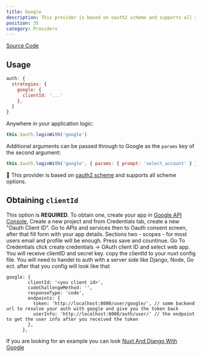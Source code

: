```yaml
---
title: Google
description: This provider is based on oauth2 scheme and supports all scheme options
position: 35
category: Providers
---
```


[Source Code](https://github.com/nuxt-community/auth-module/blob/dev/src/providers/google.ts)

## Usage

```js
auth: {
  strategies: {
    google: {
      clientId: '...'
    },
  }
}
```

Anywhere in your application logic:

```js
this.$auth.loginWith('google')
```

Additional arguments can be passed through to Google as the `params` key of the second argument:

```js
this.$auth.loginWith('google', { params: { prompt: 'select_account' } })
```

💁 This provider is based on [oauth2 scheme](../schemes/oauth2) and supports all scheme options.

## Obtaining `clientId`

This option is **REQUIRED**. To obtain one, create your app in [Google API Console](https://console.developers.google.com), Create a new project and from Credentials tab, create a new "Oauth Client ID".
Go to APIs and services then to Oauth consent screen, after that fill form with your app details.
Sections two - scopes - for most users email and profile will be enough.
Press save and countinue.
Go To Credentials click create credentials -> OAuth client ID and select web app.
You will receive clientID and secret key. copy the clientId to your nuxt config file.
You will need to handel to auth with a server side like Django, Node, Go ect.
after that you config will look like that

```
google: {
        clientId: '<you client id>',
        codeChallengeMethod: '',
        responseType: 'code',
        endpoints: {
          token: 'http://localhost:8000/user/google/', // somm backend url to resolve your auth with google and give you the token back
          userInfo: 'http://localhost:8000/auth/user/' // the endpoint to get the user info after you received the token
        },
      },
```

If you are looking for an example you can look [Nuxt And Django With Google](https://medium.com/swlh/how-to-build-google-social-login-in-django-rest-framework-and-nuxt-auth-and-refresh-its-jwt-token-752601d7a6f3)
